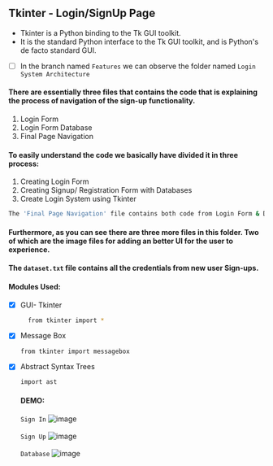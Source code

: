 ## Tkinter - Login/SignUp Page
<ul>
  <li>Tkinter is a Python binding to the Tk GUI toolkit.</li>
  <li>It is the standard Python interface to the Tk GUI toolkit, and is Python's de facto standard GUI.</li>
</ul>

- [ ] In the branch named ```Features``` we can observe the folder named ```Login System Architecture```
#### There are essentially three files that contains the code that is explaining the process of navigation of the sign-up functionality.
<ol>
  <li>Login Form</li>
  <li>Login Form Database</li>
  <li>Final Page Navigation</li>
 </ol>
 
 #### To easily understand the code we basically have divided it in three process:
<ol>
  <li>Creating Login Form</li>
  <li>Creating Signup/ Registration Form with Databases</li>
  <li>Create Login System using Tkinter</li>
</ol>

```bash
The 'Final Page Navigation' file contains both code from Login Form & Databse.
```

#### Furthermore, as you can see there are three more files in this folder. Two of which are the image files for adding an better UI for the user to experience.
#### The ```dataset.txt``` file contains all the credentials from new user Sign-ups.

#### Modules Used:

- [x] GUI- Tkinter
  ```bash
    from tkinter import *
  ```
 
- [x] Message Box
  ```bash
  from tkinter import messagebox
  ```
  
- [x] Abstract Syntax Trees
  ```bash
  import ast
  ```
  
  #### DEMO:
  `Sign In`
  ![image](https://user-images.githubusercontent.com/92979885/206586574-40c5b61c-4f7e-413a-8c0a-1784b8cadd46.png)
  <br><br>
  `Sign Up`
  ![image](https://user-images.githubusercontent.com/92979885/206586663-e8c43503-9e96-4109-bb74-fe90c9129f51.png)
  <br><br>
  `Database`
  ![image](https://user-images.githubusercontent.com/92979885/206586718-7d2b43c7-0de2-4f77-8550-e3770d2a0d80.png)

